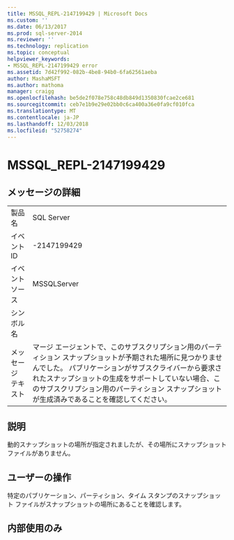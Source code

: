 ```yaml
---
title: MSSQL_REPL-2147199429 | Microsoft Docs
ms.custom: ''
ms.date: 06/13/2017
ms.prod: sql-server-2014
ms.reviewer: ''
ms.technology: replication
ms.topic: conceptual
helpviewer_keywords:
- MSSQL_REPL-2147199429 error
ms.assetid: 7d42f992-082b-4be8-94b0-6fa62561aeba
author: MashaMSFT
ms.author: mathoma
manager: craigg
ms.openlocfilehash: be5de2f078e758c48db849d1350830fcae2ce681
ms.sourcegitcommit: ceb7e1b9e29e02bb0c6ca400a36e0fa9cf010fca
ms.translationtype: MT
ms.contentlocale: ja-JP
ms.lasthandoff: 12/03/2018
ms.locfileid: "52758274"
---
```

# <a name="mssqlrepl-2147199429"></a>MSSQL_REPL-2147199429
    
## <a name="message-details"></a>メッセージの詳細  
  
|||  
|-|-|  
|製品名|SQL Server|  
|イベント ID|-2147199429|  
|イベント ソース|MSSQLServer|  
|シンボル名||  
|メッセージ テキスト|マージ エージェントで、このサブスクリプション用のパーティション スナップショットが予期された場所に見つかりませんでした。 パブリケーションがサブスクライバーから要求されたスナップショットの生成をサポートしていない場合、このサブスクリプション用のパーティション スナップショットが生成済みであることを確認してください。|  
  
## <a name="explanation"></a>説明  
 動的スナップショットの場所が指定されましたが、その場所にスナップショット ファイルがありません。  
  
## <a name="user-action"></a>ユーザーの操作  
 特定のパブリケーション、パーティション、タイム スタンプのスナップショット ファイルがスナップショットの場所にあることを確認します。  
  
## <a name="internal-only"></a>内部使用のみ  
  
